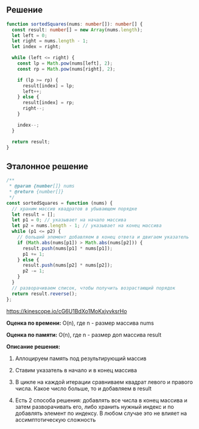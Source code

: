 ## Решение

```typescript
function sortedSquares(nums: number[]): number[] {
  const result: number[] = new Array(nums.length);
  let left = 0;
  let right = nums.length - 1;
  let index = right;

  while (left <= right) {
    const lp = Math.pow(nums[left], 2);
    const rp = Math.pow(nums[right], 2);

    if (lp >= rp) {
      result[index] = lp;
      left++;
    } else {
      result[index] = rp;
      right--;
    }

    index--;
  }

  return result;
}
```

## Эталонное решение

```javascript
/**
 * @param {number[]} nums
 * @return {number[]}
 */
const sortedSquares = function (nums) {
  // храним массив квадратов в убывающем порядке
  let result = [];
  let p1 = 0; // указывает на начало массива
  let p2 = nums.length - 1; // указывает на конец массива
  while (p1 <= p2) {
    // больший элемент добавляем в конец ответа и двигаем указатель
    if (Math.abs(nums[p1]) > Math.abs(nums[p2])) {
      result.push(nums[p1] * nums[p1]);
      p1 += 1;
    } else {
      result.push(nums[p2] * nums[p2]);
      p2 -= 1;
    }
  }
  // разворачиваем список, чтобы получить возрастающий порядок
  return result.reverse();
};
```

https://kinescope.io/cG6U1BdXo1MoKxjvvksrHo

**Оценка по времени:** O(n), где n - размер массива nums

**Оценка по памяти:** O(n), где n - размер доп массива result

**Описание решения:**

1. Аллоцируем память под результирующий массив

2. Ставим указатель в начало и в конец массива

3. В цикле на каждой итерации сравниваем квадрат левого и правого числа. Какое число больше, то и добавляем в result

4. Есть 2 способа решения: добавлять все числа в конец массива и затем разворачивать его, либо хранить нужный индекс и по добавлять элемент по индексу. В любом случае это не влияет на ассимптотическую сложность
